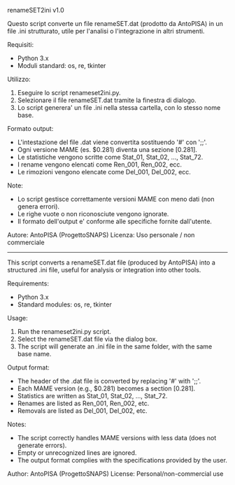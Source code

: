 renameSET2ini v1.0

Questo script converte un file renameSET.dat (prodotto da AntoPISA) in un file .ini strutturato,
utile per l'analisi o l'integrazione in altri strumenti.

Requisiti:
- Python 3.x
- Moduli standard: os, re, tkinter

Utilizzo:
1. Eseguire lo script renameset2ini.py.
2. Selezionare il file renameSET.dat tramite la finestra di dialogo.
3. Lo script generera' un file .ini nella stessa cartella, con lo stesso nome base.

Formato output:
- L'intestazione del file .dat viene convertita sostituendo '#' con ';;'.
- Ogni versione MAME (es. $0.281) diventa una sezione [0.281].
- Le statistiche vengono scritte come Stat_01, Stat_02, ..., Stat_72.
- I rename vengono elencati come Ren_001, Ren_002, ecc.
- Le rimozioni vengono elencate come Del_001, Del_002, ecc.

Note:
- Lo script gestisce correttamente versioni MAME con meno dati (non genera errori).
- Le righe vuote o non riconosciute vengono ignorate.
- Il formato dell'output e' conforme alle specifiche fornite dall'utente.

Autore: AntoPISA (ProgettoSNAPS)
Licenza: Uso personale / non commerciale

--------------------------------------------------------------------------------------------------

This script converts a renameSET.dat file (produced by AntoPISA) into a structured .ini file,
useful for analysis or integration into other tools.

Requirements:
- Python 3.x
- Standard modules: os, re, tkinter

Usage:
1. Run the renameset2ini.py script.
2. Select the renameSET.dat file via the dialog box.
3. The script will generate an .ini file in the same folder, with the same base name.

Output format:
- The header of the .dat file is converted by replacing '#' with ';;'.
- Each MAME version (e.g., $0.281) becomes a section [0.281].
- Statistics are written as Stat_01, Stat_02, ..., Stat_72.
- Renames are listed as Ren_001, Ren_002, etc.
- Removals are listed as Del_001, Del_002, etc.

Notes:
- The script correctly handles MAME versions with less data (does not generate errors).
- Empty or unrecognized lines are ignored.
- The output format complies with the specifications provided by the user.

Author: AntoPISA (ProgettoSNAPS)
License: Personal/non-commercial use


